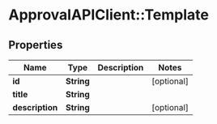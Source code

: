 # ApprovalAPIClient::Template

## Properties
Name | Type | Description | Notes
------------ | ------------- | ------------- | -------------
**id** | **String** |  | [optional] 
**title** | **String** |  | 
**description** | **String** |  | [optional] 


